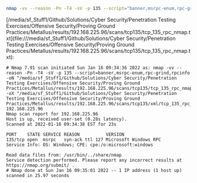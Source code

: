 ```bash
nmap -vv --reason -Pn -T4 -sV -p 135 --script="banner,msrpc-enum,rpc-grind,rpcinfo" -oN "/media/sf_Stuff1/Github/Solutions/Cyber Security/Penetration Testing Exercises/Offensive Security/Proving Ground Practices/Metallus/results/192.168.225.96/scans/tcp135/tcp_135_rpc_nmap.txt" -oX "/media/sf_Stuff1/Github/Solutions/Cyber Security/Penetration Testing Exercises/Offensive Security/Proving Ground Practices/Metallus/results/192.168.225.96/scans/tcp135/xml/tcp_135_rpc_nmap.xml" 192.168.225.96
```

[/media/sf_Stuff1/Github/Solutions/Cyber Security/Penetration Testing Exercises/Offensive Security/Proving Ground Practices/Metallus/results/192.168.225.96/scans/tcp135/tcp_135_rpc_nmap.txt](file:///media/sf_Stuff1/Github/Solutions/Cyber Security/Penetration Testing Exercises/Offensive Security/Proving Ground Practices/Metallus/results/192.168.225.96/scans/tcp135/tcp_135_rpc_nmap.txt):

```
# Nmap 7.91 scan initiated Sun Jan 16 09:34:36 2022 as: nmap -vv --reason -Pn -T4 -sV -p 135 --script=banner,msrpc-enum,rpc-grind,rpcinfo -oN "/media/sf_Stuff1/Github/Solutions/Cyber Security/Penetration Testing Exercises/Offensive Security/Proving Ground Practices/Metallus/results/192.168.225.96/scans/tcp135/tcp_135_rpc_nmap.txt" -oX "/media/sf_Stuff1/Github/Solutions/Cyber Security/Penetration Testing Exercises/Offensive Security/Proving Ground Practices/Metallus/results/192.168.225.96/scans/tcp135/xml/tcp_135_rpc_nmap.xml" 192.168.225.96
Nmap scan report for 192.168.225.96
Host is up, received user-set (0.28s latency).
Scanned at 2022-01-16 09:34:38 EST for 23s

PORT    STATE SERVICE REASON          VERSION
135/tcp open  msrpc   syn-ack ttl 127 Microsoft Windows RPC
Service Info: OS: Windows; CPE: cpe:/o:microsoft:windows

Read data files from: /usr/bin/../share/nmap
Service detection performed. Please report any incorrect results at https://nmap.org/submit/ .
# Nmap done at Sun Jan 16 09:35:01 2022 -- 1 IP address (1 host up) scanned in 25.97 seconds

```
